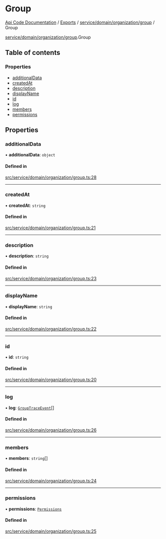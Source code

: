 # Group
 
[Api Code Documentation](../README.md) / [Exports](../modules.md) / [service/domain/organization/group](../modules/service_domain_organization_group.md) / Group

[service/domain/organization/group](../modules/service_domain_organization_group.md).Group

## Table of contents

### Properties

- [additionalData](service_domain_organization_group.Group.md#additionaldata)
- [createdAt](service_domain_organization_group.Group.md#createdat)
- [description](service_domain_organization_group.Group.md#description)
- [displayName](service_domain_organization_group.Group.md#displayname)
- [id](service_domain_organization_group.Group.md#id)
- [log](service_domain_organization_group.Group.md#log)
- [members](service_domain_organization_group.Group.md#members)
- [permissions](service_domain_organization_group.Group.md#permissions)

## Properties

### additionalData

• **additionalData**: `object`

#### Defined in

[src/service/domain/organization/group.ts:28](https://github.com/openkfw/TruBudget/blob/2e83742/api/src/service/domain/organization/group.ts#L28)

___

### createdAt

• **createdAt**: `string`

#### Defined in

[src/service/domain/organization/group.ts:21](https://github.com/openkfw/TruBudget/blob/2e83742/api/src/service/domain/organization/group.ts#L21)

___

### description

• **description**: `string`

#### Defined in

[src/service/domain/organization/group.ts:23](https://github.com/openkfw/TruBudget/blob/2e83742/api/src/service/domain/organization/group.ts#L23)

___

### displayName

• **displayName**: `string`

#### Defined in

[src/service/domain/organization/group.ts:22](https://github.com/openkfw/TruBudget/blob/2e83742/api/src/service/domain/organization/group.ts#L22)

___

### id

• **id**: `string`

#### Defined in

[src/service/domain/organization/group.ts:20](https://github.com/openkfw/TruBudget/blob/2e83742/api/src/service/domain/organization/group.ts#L20)

___

### log

• **log**: [`GroupTraceEvent`](service_domain_organization_group_trace_event.GroupTraceEvent.md)[]

#### Defined in

[src/service/domain/organization/group.ts:26](https://github.com/openkfw/TruBudget/blob/2e83742/api/src/service/domain/organization/group.ts#L26)

___

### members

• **members**: `string`[]

#### Defined in

[src/service/domain/organization/group.ts:24](https://github.com/openkfw/TruBudget/blob/2e83742/api/src/service/domain/organization/group.ts#L24)

___

### permissions

• **permissions**: [`Permissions`](../modules/service_domain_permissions.md#permissions)

#### Defined in

[src/service/domain/organization/group.ts:25](https://github.com/openkfw/TruBudget/blob/2e83742/api/src/service/domain/organization/group.ts#L25)
